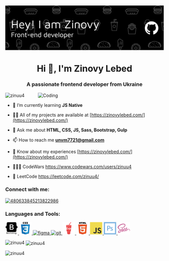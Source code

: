 ![MasterHead](./header.png)
<h1 align="center">Hi 👋, I'm Zinovy Lebed</h1>
<h3 align="center">A passionate frontend developer from Ukraine</h3>

<img align="right" alt="Coding" width="400" src="https://cdn.dribbble.com/users/1162077/screenshots/3848914/programmer.gif">

<p align="left"> <img src="https://komarev.com/ghpvc/?username=zinuu4&label=Profile%20views&color=0e75b6&style=flat" alt="zinuu4" /> </p>

- 🌱 I’m currently learning **JS Native**

- 👨‍💻 All of my projects are available at [https://zinovylebed.com/](https://zinovylebed.com/)

- 💬 Ask me about **HTML, CSS, JS, Sass, Bootstrap, Gulp**

- 📫 How to reach me **unvm7721@gmail.com**

- 📄 Know about my experiences [https://zinovylebed.com/](https://zinovylebed.com/)

- 👩🏻‍💻 CodeWars https://www.codewars.com/users/zinuu4

- 🔫 LeetCode https://leetcode.com/zinuu4/

<h3 align="left">Connect with me:</h3>
<p align="left">
<a href="https://discord.gg/480633845213822986" target="blank"><img align="center" src="https://raw.githubusercontent.com/rahuldkjain/github-profile-readme-generator/master/src/images/icons/Social/discord.svg" alt="480633845213822986" height="30" width="40" /></a>
</p>

<h3 align="left">Languages and Tools:</h3>
<p align="left"> <a href="https://getbootstrap.com" target="_blank" rel="noreferrer"> <img src="https://raw.githubusercontent.com/devicons/devicon/master/icons/bootstrap/bootstrap-plain-wordmark.svg" alt="bootstrap" width="40" height="40"/> </a> <a href="https://www.w3schools.com/css/" target="_blank" rel="noreferrer"> <img src="https://raw.githubusercontent.com/devicons/devicon/master/icons/css3/css3-original-wordmark.svg" alt="css3" width="40" height="40"/> </a> <a href="https://www.figma.com/" target="_blank" rel="noreferrer"> <img src="https://www.vectorlogo.zone/logos/figma/figma-icon.svg" alt="figma" width="40" height="40"/> </a> <a href="https://git-scm.com/" target="_blank" rel="noreferrer"> <img src="https://www.vectorlogo.zone/logos/git-scm/git-scm-icon.svg" alt="git" width="40" height="40"/> </a> <a href="https://gulpjs.com" target="_blank" rel="noreferrer"> <img src="https://raw.githubusercontent.com/devicons/devicon/master/icons/gulp/gulp-plain.svg" alt="gulp" width="40" height="40"/> </a> <a href="https://www.w3.org/html/" target="_blank" rel="noreferrer"> <img src="https://raw.githubusercontent.com/devicons/devicon/master/icons/html5/html5-original-wordmark.svg" alt="html5" width="40" height="40"/> </a> <a href="https://developer.mozilla.org/en-US/docs/Web/JavaScript" target="_blank" rel="noreferrer"> <img src="https://raw.githubusercontent.com/devicons/devicon/master/icons/javascript/javascript-original.svg" alt="javascript" width="40" height="40"/> </a> <a href="https://www.photoshop.com/en" target="_blank" rel="noreferrer"> <img src="https://raw.githubusercontent.com/devicons/devicon/master/icons/photoshop/photoshop-line.svg" alt="photoshop" width="40" height="40"/> </a> <a href="https://sass-lang.com" target="_blank" rel="noreferrer"> <img src="https://raw.githubusercontent.com/devicons/devicon/master/icons/sass/sass-original.svg" alt="sass" width="40" height="40"/> </a> </p>

<p><img align="left" src="https://github-readme-stats.vercel.app/api/top-langs?username=zinuu4&show_icons=true&locale=en&layout=compact" alt="zinuu4" /></p>

<p>&nbsp;<img align="center" src="https://github-readme-stats.vercel.app/api?username=zinuu4&show_icons=true&locale=en" alt="zinuu4" /></p>

<p><img align="center" src="https://github-readme-streak-stats.herokuapp.com/?user=zinuu4&" alt="zinuu4" /></p>
